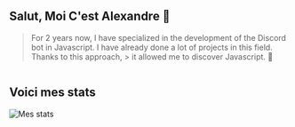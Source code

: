 ## Salut, Moi C'est Alexandre 👋

> For 2 years now, I have specialized in the development of the Discord bot in Javascript. I have already done a lot of projects in this field. Thanks to this approach, > it allowed me to discover Javascript. 🌙
<img src="https://komarev.com/ghpvc/?username=alexandre-vl&style=flat-square&color=blue" alt=""/>

## Voici mes stats 

![Mes stats](https://github-readme-stats.vercel.app/api?username=alexandre-vl&show_icons=true&theme=material-palenight)

